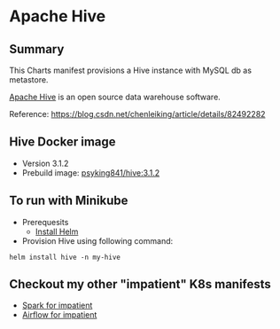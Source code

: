 # Apache Hive

## Summary
This Charts manifest provisions a Hive instance with MySQL db as metastore.

[Apache Hive](https://hive.apache.org/) is an open source data warehouse software.

Reference:
https://blog.csdn.net/chenleiking/article/details/82492282

## Hive Docker image
* Version 3.1.2
* Prebuild image: [psyking841/hive:3.1.2](https://cloud.docker.com/u/psyking841/repository/docker/psyking841/hive)

## To run with Minikube
* Prerequesits
    * [Install Helm](https://helm.sh/docs/using_helm/)
* Provision Hive using following command:
```$bash
helm install hive -n my-hive
```
## Checkout my other "impatient" K8s manifests
* [Spark for impatient](https://github.com/psyking841/spark-cluster-for-impatient)
* [Airflow for impatient](https://github.com/psyking841/airflow-for-impatient)